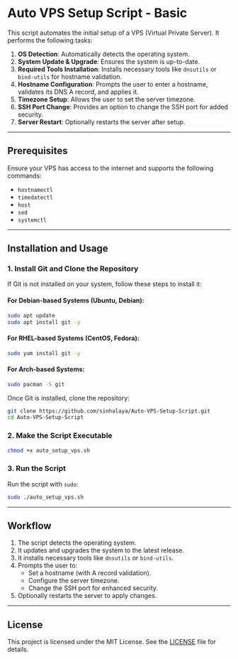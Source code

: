 
# Auto VPS Setup Script - Basic

This script automates the initial setup of a VPS (Virtual Private Server). It performs the following tasks:

1. **OS Detection**: Automatically detects the operating system.
2. **System Update & Upgrade**: Ensures the system is up-to-date.
3. **Required Tools Installation**: Installs necessary tools like `dnsutils` or `bind-utils` for hostname validation.
4. **Hostname Configuration**: Prompts the user to enter a hostname, validates its DNS A record, and applies it.
5. **Timezone Setup**: Allows the user to set the server timezone.
6. **SSH Port Change**: Provides an option to change the SSH port for added security.
7. **Server Restart**: Optionally restarts the server after setup.

---

## Prerequisites

Ensure your VPS has access to the internet and supports the following commands:
- `hostnamectl`
- `timedatectl`
- `host`
- `sed`
- `systemctl`

---

## Installation and Usage

### 1. Install Git and Clone the Repository

If Git is not installed on your system, follow these steps to install it:

#### For Debian-based Systems (Ubuntu, Debian):
```bash
sudo apt update
sudo apt install git -y
```

#### For RHEL-based Systems (CentOS, Fedora):
```bash
sudo yum install git -y
```

#### For Arch-based Systems:
```bash
sudo pacman -S git
```

Once Git is installed, clone the repository:
```bash
git clone https://github.com/sinhalaya/Auto-VPS-Setup-Script.git
cd Auto-VPS-Setup-Script
```

### 2. Make the Script Executable
```bash
chmod +x auto_setup_vps.sh
```

### 3. Run the Script
Run the script with `sudo`:
```bash
sudo ./auto_setup_vps.sh
```

---

## Workflow

1. The script detects the operating system.
2. It updates and upgrades the system to the latest release.
3. It installs necessary tools like `dnsutils` or `bind-utils`.
4. Prompts the user to:
   - Set a hostname (with A record validation).
   - Configure the server timezone.
   - Change the SSH port for enhanced security.
5. Optionally restarts the server to apply changes.

---

## License

This project is licensed under the MIT License. See the [LICENSE](LICENSE) file for details.
